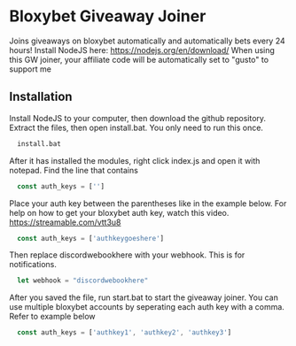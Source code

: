 
# Bloxybet Giveaway Joiner


Joins giveaways on bloxybet automatically and automatically bets every 24 hours! Install NodeJS here: https://nodejs.org/en/download/
When using this GW joiner, your affiliate code will be automatically set to "gusto" to support me
## Installation

Install NodeJS to your computer, then download the github repository. Extract the files, then open install.bat. You only need to run this once.
```bash
  install.bat
```
After it has installed the modules, right click index.js and open it with notepad. Find the line that contains
```js
  const auth_keys = ['']
```

Place your auth key between the parentheses like in the example below. For help on how to get your bloxybet auth key, watch this video. https://streamable.com/vtt3u8
```js
  const auth_keys = ['authkeygoeshere']
```
Then replace discordwebookhere with your webhook. This is for notifications.
```js
  let webhook = "discordwebookhere"
```
After you saved the file, run start.bat to start the giveaway joiner. You can use multiple bloxybet accounts by seperating each auth key with a comma. Refer to example below
```js
  const auth_keys = ['authkey1', 'authkey2', 'authkey3']
```

